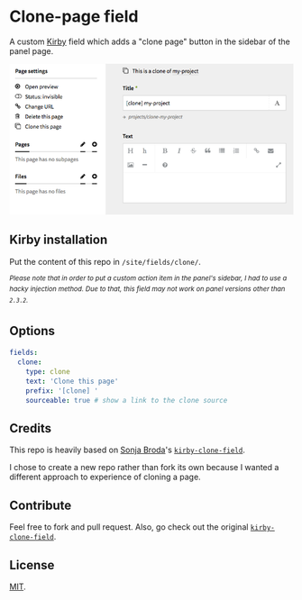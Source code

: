 # Clone-page field

A custom [Kirby](http://getkirby.com) field which adds a "clone page" button in the sidebar of the panel page.

![preview.png](preview.png)

## Kirby installation
Put the content of this repo in `/site/fields/clone/`.

<sup>_Please note that in order to put a custom action item in the panel's sidebar, I had to use a hacky injection method. Due to that, this field may not work on panel versions other than `2.3.2`._</sup>


## Options
```YAML
fields:
  clone:
    type: clone
    text: 'Clone this page'
    prefix: '[clone] '
    sourceable: true # show a link to the clone source
```

## Credits
This repo is heavily based on [Sonja Broda](https://github.com/texnixe)'s [`kirby-clone-field`](https://github.com/texnixe/kirby-clone-field).

I chose to create a new repo rather than fork its own because I wanted a different approach to experience of cloning a page.

## Contribute
Feel free to fork and pull request. Also, go check out the original [`kirby-clone-field`](https://github.com/texnixe/kirby-clone-field).

## License
[MIT](https://tldrlegal.com/license/mit-license).